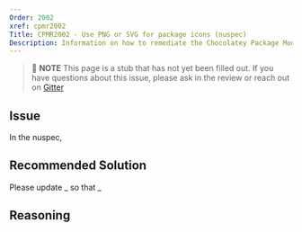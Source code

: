 ```yaml
---
Order: 2002
xref: cpmr2002
Title: CPMR2002 - Use PNG or SVG for package icons (nuspec)
Description: Information on how to remediate the Chocolatey Package Moderation Rule 2002
---
```


> :memo: **NOTE** This page is a stub that has not yet been filled out. If you have questions about this issue, please ask in the review or reach out on [Gitter](https://gitter.im/chocolatey/chocolatey.org)

## Issue

In the nuspec,

## Recommended Solution

Please update _ so that _

## Reasoning
